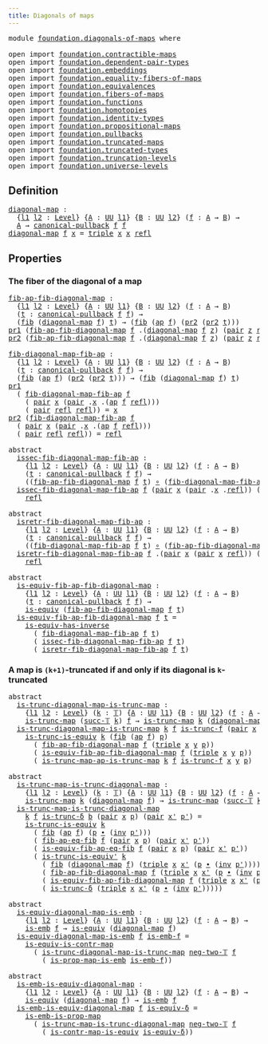 ```yaml
---
title: Diagonals of maps
---
```


<pre class="Agda"><a id="43" class="Keyword">module</a> <a id="50" href="foundation.diagonals-of-maps.html" class="Module">foundation.diagonals-of-maps</a> <a id="79" class="Keyword">where</a>

<a id="86" class="Keyword">open</a> <a id="91" class="Keyword">import</a> <a id="98" href="foundation.contractible-maps.html" class="Module">foundation.contractible-maps</a>
<a id="127" class="Keyword">open</a> <a id="132" class="Keyword">import</a> <a id="139" href="foundation.dependent-pair-types.html" class="Module">foundation.dependent-pair-types</a>
<a id="171" class="Keyword">open</a> <a id="176" class="Keyword">import</a> <a id="183" href="foundation.embeddings.html" class="Module">foundation.embeddings</a>
<a id="205" class="Keyword">open</a> <a id="210" class="Keyword">import</a> <a id="217" href="foundation.equality-fibers-of-maps.html" class="Module">foundation.equality-fibers-of-maps</a>
<a id="252" class="Keyword">open</a> <a id="257" class="Keyword">import</a> <a id="264" href="foundation.equivalences.html" class="Module">foundation.equivalences</a>
<a id="288" class="Keyword">open</a> <a id="293" class="Keyword">import</a> <a id="300" href="foundation.fibers-of-maps.html" class="Module">foundation.fibers-of-maps</a>
<a id="326" class="Keyword">open</a> <a id="331" class="Keyword">import</a> <a id="338" href="foundation.functions.html" class="Module">foundation.functions</a>
<a id="359" class="Keyword">open</a> <a id="364" class="Keyword">import</a> <a id="371" href="foundation.homotopies.html" class="Module">foundation.homotopies</a>
<a id="393" class="Keyword">open</a> <a id="398" class="Keyword">import</a> <a id="405" href="foundation.identity-types.html" class="Module">foundation.identity-types</a>
<a id="431" class="Keyword">open</a> <a id="436" class="Keyword">import</a> <a id="443" href="foundation.propositional-maps.html" class="Module">foundation.propositional-maps</a>
<a id="473" class="Keyword">open</a> <a id="478" class="Keyword">import</a> <a id="485" href="foundation.pullbacks.html" class="Module">foundation.pullbacks</a>
<a id="506" class="Keyword">open</a> <a id="511" class="Keyword">import</a> <a id="518" href="foundation.truncated-maps.html" class="Module">foundation.truncated-maps</a>
<a id="544" class="Keyword">open</a> <a id="549" class="Keyword">import</a> <a id="556" href="foundation.truncated-types.html" class="Module">foundation.truncated-types</a>
<a id="583" class="Keyword">open</a> <a id="588" class="Keyword">import</a> <a id="595" href="foundation.truncation-levels.html" class="Module">foundation.truncation-levels</a>
<a id="624" class="Keyword">open</a> <a id="629" class="Keyword">import</a> <a id="636" href="foundation.universe-levels.html" class="Module">foundation.universe-levels</a>
</pre>
## Definition

<pre class="Agda"><a id="diagonal-map"></a><a id="691" href="foundation.diagonals-of-maps.html#691" class="Function">diagonal-map</a> <a id="704" class="Symbol">:</a>
  <a id="708" class="Symbol">{</a><a id="709" href="foundation.diagonals-of-maps.html#709" class="Bound">l1</a> <a id="712" href="foundation.diagonals-of-maps.html#712" class="Bound">l2</a> <a id="715" class="Symbol">:</a> <a id="717" href="Agda.Primitive.html#597" class="Postulate">Level</a><a id="722" class="Symbol">}</a> <a id="724" class="Symbol">{</a><a id="725" href="foundation.diagonals-of-maps.html#725" class="Bound">A</a> <a id="727" class="Symbol">:</a> <a id="729" href="foundation-core.universe-levels.html#235" class="Primitive">UU</a> <a id="732" href="foundation.diagonals-of-maps.html#709" class="Bound">l1</a><a id="734" class="Symbol">}</a> <a id="736" class="Symbol">{</a><a id="737" href="foundation.diagonals-of-maps.html#737" class="Bound">B</a> <a id="739" class="Symbol">:</a> <a id="741" href="foundation-core.universe-levels.html#235" class="Primitive">UU</a> <a id="744" href="foundation.diagonals-of-maps.html#712" class="Bound">l2</a><a id="746" class="Symbol">}</a> <a id="748" class="Symbol">(</a><a id="749" href="foundation.diagonals-of-maps.html#749" class="Bound">f</a> <a id="751" class="Symbol">:</a> <a id="753" href="foundation.diagonals-of-maps.html#725" class="Bound">A</a> <a id="755" class="Symbol">→</a> <a id="757" href="foundation.diagonals-of-maps.html#737" class="Bound">B</a><a id="758" class="Symbol">)</a> <a id="760" class="Symbol">→</a>
  <a id="764" href="foundation.diagonals-of-maps.html#725" class="Bound">A</a> <a id="766" class="Symbol">→</a> <a id="768" href="foundation-core.pullbacks.html#1531" class="Function">canonical-pullback</a> <a id="787" href="foundation.diagonals-of-maps.html#749" class="Bound">f</a> <a id="789" href="foundation.diagonals-of-maps.html#749" class="Bound">f</a>
<a id="791" href="foundation.diagonals-of-maps.html#691" class="Function">diagonal-map</a> <a id="804" href="foundation.diagonals-of-maps.html#804" class="Bound">f</a> <a id="806" href="foundation.diagonals-of-maps.html#806" class="Bound">x</a> <a id="808" class="Symbol">=</a> <a id="810" href="foundation-core.dependent-pair-types.html#1077" class="Function">triple</a> <a id="817" href="foundation.diagonals-of-maps.html#806" class="Bound">x</a> <a id="819" href="foundation.diagonals-of-maps.html#806" class="Bound">x</a> <a id="821" href="foundation-core.identity-types.html#1820" class="InductiveConstructor">refl</a>
</pre>
## Properties

### The fiber of the diagonal of a map

<pre class="Agda"><a id="fib-ap-fib-diagonal-map"></a><a id="894" href="foundation.diagonals-of-maps.html#894" class="Function">fib-ap-fib-diagonal-map</a> <a id="918" class="Symbol">:</a>
  <a id="922" class="Symbol">{</a><a id="923" href="foundation.diagonals-of-maps.html#923" class="Bound">l1</a> <a id="926" href="foundation.diagonals-of-maps.html#926" class="Bound">l2</a> <a id="929" class="Symbol">:</a> <a id="931" href="Agda.Primitive.html#597" class="Postulate">Level</a><a id="936" class="Symbol">}</a> <a id="938" class="Symbol">{</a><a id="939" href="foundation.diagonals-of-maps.html#939" class="Bound">A</a> <a id="941" class="Symbol">:</a> <a id="943" href="foundation-core.universe-levels.html#235" class="Primitive">UU</a> <a id="946" href="foundation.diagonals-of-maps.html#923" class="Bound">l1</a><a id="948" class="Symbol">}</a> <a id="950" class="Symbol">{</a><a id="951" href="foundation.diagonals-of-maps.html#951" class="Bound">B</a> <a id="953" class="Symbol">:</a> <a id="955" href="foundation-core.universe-levels.html#235" class="Primitive">UU</a> <a id="958" href="foundation.diagonals-of-maps.html#926" class="Bound">l2</a><a id="960" class="Symbol">}</a> <a id="962" class="Symbol">(</a><a id="963" href="foundation.diagonals-of-maps.html#963" class="Bound">f</a> <a id="965" class="Symbol">:</a> <a id="967" href="foundation.diagonals-of-maps.html#939" class="Bound">A</a> <a id="969" class="Symbol">→</a> <a id="971" href="foundation.diagonals-of-maps.html#951" class="Bound">B</a><a id="972" class="Symbol">)</a>
  <a id="976" class="Symbol">(</a><a id="977" href="foundation.diagonals-of-maps.html#977" class="Bound">t</a> <a id="979" class="Symbol">:</a> <a id="981" href="foundation-core.pullbacks.html#1531" class="Function">canonical-pullback</a> <a id="1000" href="foundation.diagonals-of-maps.html#963" class="Bound">f</a> <a id="1002" href="foundation.diagonals-of-maps.html#963" class="Bound">f</a><a id="1003" class="Symbol">)</a> <a id="1005" class="Symbol">→</a>
  <a id="1009" class="Symbol">(</a><a id="1010" href="foundation-core.fibers-of-maps.html#994" class="Function">fib</a> <a id="1014" class="Symbol">(</a><a id="1015" href="foundation.diagonals-of-maps.html#691" class="Function">diagonal-map</a> <a id="1028" href="foundation.diagonals-of-maps.html#963" class="Bound">f</a><a id="1029" class="Symbol">)</a> <a id="1031" href="foundation.diagonals-of-maps.html#977" class="Bound">t</a><a id="1032" class="Symbol">)</a> <a id="1034" class="Symbol">→</a> <a id="1036" class="Symbol">(</a><a id="1037" href="foundation-core.fibers-of-maps.html#994" class="Function">fib</a> <a id="1041" class="Symbol">(</a><a id="1042" href="foundation-core.identity-types.html#4003" class="Function">ap</a> <a id="1045" href="foundation.diagonals-of-maps.html#963" class="Bound">f</a><a id="1046" class="Symbol">)</a> <a id="1048" class="Symbol">(</a><a id="1049" href="foundation-core.dependent-pair-types.html#617" class="Field">pr2</a> <a id="1053" class="Symbol">(</a><a id="1054" href="foundation-core.dependent-pair-types.html#617" class="Field">pr2</a> <a id="1058" href="foundation.diagonals-of-maps.html#977" class="Bound">t</a><a id="1059" class="Symbol">)))</a>
<a id="1063" href="foundation-core.dependent-pair-types.html#605" class="Field">pr1</a> <a id="1067" class="Symbol">(</a><a id="1068" href="foundation.diagonals-of-maps.html#894" class="Function">fib-ap-fib-diagonal-map</a> <a id="1092" href="foundation.diagonals-of-maps.html#1092" class="Bound">f</a> <a id="1094" class="DottedPattern Symbol">.(</a><a id="1096" href="foundation.diagonals-of-maps.html#691" class="DottedPattern Function">diagonal-map</a> <a id="1109" href="foundation.diagonals-of-maps.html#1092" class="DottedPattern Bound">f</a> <a id="1111" href="foundation.diagonals-of-maps.html#1120" class="DottedPattern Bound">z</a><a id="1112" class="DottedPattern Symbol">)</a> <a id="1114" class="Symbol">(</a><a id="1115" href="foundation-core.dependent-pair-types.html#588" class="InductiveConstructor">pair</a> <a id="1120" href="foundation.diagonals-of-maps.html#1120" class="Bound">z</a> <a id="1122" href="foundation-core.identity-types.html#1820" class="InductiveConstructor">refl</a><a id="1126" class="Symbol">))</a> <a id="1129" class="Symbol">=</a> <a id="1131" href="foundation-core.identity-types.html#1820" class="InductiveConstructor">refl</a>
<a id="1136" href="foundation-core.dependent-pair-types.html#617" class="Field">pr2</a> <a id="1140" class="Symbol">(</a><a id="1141" href="foundation.diagonals-of-maps.html#894" class="Function">fib-ap-fib-diagonal-map</a> <a id="1165" href="foundation.diagonals-of-maps.html#1165" class="Bound">f</a> <a id="1167" class="DottedPattern Symbol">.(</a><a id="1169" href="foundation.diagonals-of-maps.html#691" class="DottedPattern Function">diagonal-map</a> <a id="1182" href="foundation.diagonals-of-maps.html#1165" class="DottedPattern Bound">f</a> <a id="1184" href="foundation.diagonals-of-maps.html#1193" class="DottedPattern Bound">z</a><a id="1185" class="DottedPattern Symbol">)</a> <a id="1187" class="Symbol">(</a><a id="1188" href="foundation-core.dependent-pair-types.html#588" class="InductiveConstructor">pair</a> <a id="1193" href="foundation.diagonals-of-maps.html#1193" class="Bound">z</a> <a id="1195" href="foundation-core.identity-types.html#1820" class="InductiveConstructor">refl</a><a id="1199" class="Symbol">))</a> <a id="1202" class="Symbol">=</a> <a id="1204" href="foundation-core.identity-types.html#1820" class="InductiveConstructor">refl</a>

<a id="fib-diagonal-map-fib-ap"></a><a id="1210" href="foundation.diagonals-of-maps.html#1210" class="Function">fib-diagonal-map-fib-ap</a> <a id="1234" class="Symbol">:</a>
  <a id="1238" class="Symbol">{</a><a id="1239" href="foundation.diagonals-of-maps.html#1239" class="Bound">l1</a> <a id="1242" href="foundation.diagonals-of-maps.html#1242" class="Bound">l2</a> <a id="1245" class="Symbol">:</a> <a id="1247" href="Agda.Primitive.html#597" class="Postulate">Level</a><a id="1252" class="Symbol">}</a> <a id="1254" class="Symbol">{</a><a id="1255" href="foundation.diagonals-of-maps.html#1255" class="Bound">A</a> <a id="1257" class="Symbol">:</a> <a id="1259" href="foundation-core.universe-levels.html#235" class="Primitive">UU</a> <a id="1262" href="foundation.diagonals-of-maps.html#1239" class="Bound">l1</a><a id="1264" class="Symbol">}</a> <a id="1266" class="Symbol">{</a><a id="1267" href="foundation.diagonals-of-maps.html#1267" class="Bound">B</a> <a id="1269" class="Symbol">:</a> <a id="1271" href="foundation-core.universe-levels.html#235" class="Primitive">UU</a> <a id="1274" href="foundation.diagonals-of-maps.html#1242" class="Bound">l2</a><a id="1276" class="Symbol">}</a> <a id="1278" class="Symbol">(</a><a id="1279" href="foundation.diagonals-of-maps.html#1279" class="Bound">f</a> <a id="1281" class="Symbol">:</a> <a id="1283" href="foundation.diagonals-of-maps.html#1255" class="Bound">A</a> <a id="1285" class="Symbol">→</a> <a id="1287" href="foundation.diagonals-of-maps.html#1267" class="Bound">B</a><a id="1288" class="Symbol">)</a>
  <a id="1292" class="Symbol">(</a><a id="1293" href="foundation.diagonals-of-maps.html#1293" class="Bound">t</a> <a id="1295" class="Symbol">:</a> <a id="1297" href="foundation-core.pullbacks.html#1531" class="Function">canonical-pullback</a> <a id="1316" href="foundation.diagonals-of-maps.html#1279" class="Bound">f</a> <a id="1318" href="foundation.diagonals-of-maps.html#1279" class="Bound">f</a><a id="1319" class="Symbol">)</a> <a id="1321" class="Symbol">→</a>
  <a id="1325" class="Symbol">(</a><a id="1326" href="foundation-core.fibers-of-maps.html#994" class="Function">fib</a> <a id="1330" class="Symbol">(</a><a id="1331" href="foundation-core.identity-types.html#4003" class="Function">ap</a> <a id="1334" href="foundation.diagonals-of-maps.html#1279" class="Bound">f</a><a id="1335" class="Symbol">)</a> <a id="1337" class="Symbol">(</a><a id="1338" href="foundation-core.dependent-pair-types.html#617" class="Field">pr2</a> <a id="1342" class="Symbol">(</a><a id="1343" href="foundation-core.dependent-pair-types.html#617" class="Field">pr2</a> <a id="1347" href="foundation.diagonals-of-maps.html#1293" class="Bound">t</a><a id="1348" class="Symbol">)))</a> <a id="1352" class="Symbol">→</a> <a id="1354" class="Symbol">(</a><a id="1355" href="foundation-core.fibers-of-maps.html#994" class="Function">fib</a> <a id="1359" class="Symbol">(</a><a id="1360" href="foundation.diagonals-of-maps.html#691" class="Function">diagonal-map</a> <a id="1373" href="foundation.diagonals-of-maps.html#1279" class="Bound">f</a><a id="1374" class="Symbol">)</a> <a id="1376" href="foundation.diagonals-of-maps.html#1293" class="Bound">t</a><a id="1377" class="Symbol">)</a>
<a id="1379" href="foundation-core.dependent-pair-types.html#605" class="Field">pr1</a>
  <a id="1385" class="Symbol">(</a> <a id="1387" href="foundation.diagonals-of-maps.html#1210" class="Function">fib-diagonal-map-fib-ap</a> <a id="1411" href="foundation.diagonals-of-maps.html#1411" class="Bound">f</a>
    <a id="1417" class="Symbol">(</a> <a id="1419" href="foundation-core.dependent-pair-types.html#588" class="InductiveConstructor">pair</a> <a id="1424" href="foundation.diagonals-of-maps.html#1424" class="Bound">x</a> <a id="1426" class="Symbol">(</a><a id="1427" href="foundation-core.dependent-pair-types.html#588" class="InductiveConstructor">pair</a> <a id="1432" class="DottedPattern Symbol">.</a><a id="1433" href="foundation.diagonals-of-maps.html#1424" class="DottedPattern Bound">x</a> <a id="1435" class="DottedPattern Symbol">.(</a><a id="1437" href="foundation-core.identity-types.html#4003" class="DottedPattern Function">ap</a> <a id="1440" href="foundation.diagonals-of-maps.html#1411" class="DottedPattern Bound">f</a> <a id="1442" href="foundation-core.identity-types.html#1820" class="DottedPattern InductiveConstructor">refl</a><a id="1446" class="DottedPattern Symbol">)</a><a id="1447" class="Symbol">))</a>
    <a id="1454" class="Symbol">(</a> <a id="1456" href="foundation-core.dependent-pair-types.html#588" class="InductiveConstructor">pair</a> <a id="1461" href="foundation-core.identity-types.html#1820" class="InductiveConstructor">refl</a> <a id="1466" href="foundation-core.identity-types.html#1820" class="InductiveConstructor">refl</a><a id="1470" class="Symbol">))</a> <a id="1473" class="Symbol">=</a> <a id="1475" href="foundation.diagonals-of-maps.html#1424" class="Bound">x</a>
<a id="1477" href="foundation-core.dependent-pair-types.html#617" class="Field">pr2</a> <a id="1481" class="Symbol">(</a><a id="1482" href="foundation.diagonals-of-maps.html#1210" class="Function">fib-diagonal-map-fib-ap</a> <a id="1506" href="foundation.diagonals-of-maps.html#1506" class="Bound">f</a>
  <a id="1510" class="Symbol">(</a> <a id="1512" href="foundation-core.dependent-pair-types.html#588" class="InductiveConstructor">pair</a> <a id="1517" href="foundation.diagonals-of-maps.html#1517" class="Bound">x</a> <a id="1519" class="Symbol">(</a><a id="1520" href="foundation-core.dependent-pair-types.html#588" class="InductiveConstructor">pair</a> <a id="1525" class="DottedPattern Symbol">.</a><a id="1526" href="foundation.diagonals-of-maps.html#1517" class="DottedPattern Bound">x</a> <a id="1528" class="DottedPattern Symbol">.(</a><a id="1530" href="foundation-core.identity-types.html#4003" class="DottedPattern Function">ap</a> <a id="1533" href="foundation.diagonals-of-maps.html#1506" class="DottedPattern Bound">f</a> <a id="1535" href="foundation-core.identity-types.html#1820" class="DottedPattern InductiveConstructor">refl</a><a id="1539" class="DottedPattern Symbol">)</a><a id="1540" class="Symbol">))</a>
  <a id="1545" class="Symbol">(</a> <a id="1547" href="foundation-core.dependent-pair-types.html#588" class="InductiveConstructor">pair</a> <a id="1552" href="foundation-core.identity-types.html#1820" class="InductiveConstructor">refl</a> <a id="1557" href="foundation-core.identity-types.html#1820" class="InductiveConstructor">refl</a><a id="1561" class="Symbol">))</a> <a id="1564" class="Symbol">=</a> <a id="1566" href="foundation-core.identity-types.html#1820" class="InductiveConstructor">refl</a>

<a id="1572" class="Keyword">abstract</a>
  <a id="issec-fib-diagonal-map-fib-ap"></a><a id="1583" href="foundation.diagonals-of-maps.html#1583" class="Function">issec-fib-diagonal-map-fib-ap</a> <a id="1613" class="Symbol">:</a>
    <a id="1619" class="Symbol">{</a><a id="1620" href="foundation.diagonals-of-maps.html#1620" class="Bound">l1</a> <a id="1623" href="foundation.diagonals-of-maps.html#1623" class="Bound">l2</a> <a id="1626" class="Symbol">:</a> <a id="1628" href="Agda.Primitive.html#597" class="Postulate">Level</a><a id="1633" class="Symbol">}</a> <a id="1635" class="Symbol">{</a><a id="1636" href="foundation.diagonals-of-maps.html#1636" class="Bound">A</a> <a id="1638" class="Symbol">:</a> <a id="1640" href="foundation-core.universe-levels.html#235" class="Primitive">UU</a> <a id="1643" href="foundation.diagonals-of-maps.html#1620" class="Bound">l1</a><a id="1645" class="Symbol">}</a> <a id="1647" class="Symbol">{</a><a id="1648" href="foundation.diagonals-of-maps.html#1648" class="Bound">B</a> <a id="1650" class="Symbol">:</a> <a id="1652" href="foundation-core.universe-levels.html#235" class="Primitive">UU</a> <a id="1655" href="foundation.diagonals-of-maps.html#1623" class="Bound">l2</a><a id="1657" class="Symbol">}</a> <a id="1659" class="Symbol">(</a><a id="1660" href="foundation.diagonals-of-maps.html#1660" class="Bound">f</a> <a id="1662" class="Symbol">:</a> <a id="1664" href="foundation.diagonals-of-maps.html#1636" class="Bound">A</a> <a id="1666" class="Symbol">→</a> <a id="1668" href="foundation.diagonals-of-maps.html#1648" class="Bound">B</a><a id="1669" class="Symbol">)</a>
    <a id="1675" class="Symbol">(</a><a id="1676" href="foundation.diagonals-of-maps.html#1676" class="Bound">t</a> <a id="1678" class="Symbol">:</a> <a id="1680" href="foundation-core.pullbacks.html#1531" class="Function">canonical-pullback</a> <a id="1699" href="foundation.diagonals-of-maps.html#1660" class="Bound">f</a> <a id="1701" href="foundation.diagonals-of-maps.html#1660" class="Bound">f</a><a id="1702" class="Symbol">)</a> <a id="1704" class="Symbol">→</a>
    <a id="1710" class="Symbol">((</a><a id="1712" href="foundation.diagonals-of-maps.html#894" class="Function">fib-ap-fib-diagonal-map</a> <a id="1736" href="foundation.diagonals-of-maps.html#1660" class="Bound">f</a> <a id="1738" href="foundation.diagonals-of-maps.html#1676" class="Bound">t</a><a id="1739" class="Symbol">)</a> <a id="1741" href="foundation-core.functions.html#420" class="Function Operator">∘</a> <a id="1743" class="Symbol">(</a><a id="1744" href="foundation.diagonals-of-maps.html#1210" class="Function">fib-diagonal-map-fib-ap</a> <a id="1768" href="foundation.diagonals-of-maps.html#1660" class="Bound">f</a> <a id="1770" href="foundation.diagonals-of-maps.html#1676" class="Bound">t</a><a id="1771" class="Symbol">))</a> <a id="1774" href="foundation-core.homotopies.html#1249" class="Function Operator">~</a> <a id="1776" href="foundation-core.functions.html#322" class="Function">id</a>
  <a id="1781" href="foundation.diagonals-of-maps.html#1583" class="Function">issec-fib-diagonal-map-fib-ap</a> <a id="1811" href="foundation.diagonals-of-maps.html#1811" class="Bound">f</a> <a id="1813" class="Symbol">(</a><a id="1814" href="foundation-core.dependent-pair-types.html#588" class="InductiveConstructor">pair</a> <a id="1819" href="foundation.diagonals-of-maps.html#1819" class="Bound">x</a> <a id="1821" class="Symbol">(</a><a id="1822" href="foundation-core.dependent-pair-types.html#588" class="InductiveConstructor">pair</a> <a id="1827" class="DottedPattern Symbol">.</a><a id="1828" href="foundation.diagonals-of-maps.html#1819" class="DottedPattern Bound">x</a> <a id="1830" class="DottedPattern Symbol">.</a><a id="1831" href="foundation-core.identity-types.html#1820" class="DottedPattern InductiveConstructor">refl</a><a id="1835" class="Symbol">))</a> <a id="1838" class="Symbol">(</a><a id="1839" href="foundation-core.dependent-pair-types.html#588" class="InductiveConstructor">pair</a> <a id="1844" href="foundation-core.identity-types.html#1820" class="InductiveConstructor">refl</a> <a id="1849" href="foundation-core.identity-types.html#1820" class="InductiveConstructor">refl</a><a id="1853" class="Symbol">)</a> <a id="1855" class="Symbol">=</a>
    <a id="1861" href="foundation-core.identity-types.html#1820" class="InductiveConstructor">refl</a>

<a id="1867" class="Keyword">abstract</a>
  <a id="isretr-fib-diagonal-map-fib-ap"></a><a id="1878" href="foundation.diagonals-of-maps.html#1878" class="Function">isretr-fib-diagonal-map-fib-ap</a> <a id="1909" class="Symbol">:</a>
    <a id="1915" class="Symbol">{</a><a id="1916" href="foundation.diagonals-of-maps.html#1916" class="Bound">l1</a> <a id="1919" href="foundation.diagonals-of-maps.html#1919" class="Bound">l2</a> <a id="1922" class="Symbol">:</a> <a id="1924" href="Agda.Primitive.html#597" class="Postulate">Level</a><a id="1929" class="Symbol">}</a> <a id="1931" class="Symbol">{</a><a id="1932" href="foundation.diagonals-of-maps.html#1932" class="Bound">A</a> <a id="1934" class="Symbol">:</a> <a id="1936" href="foundation-core.universe-levels.html#235" class="Primitive">UU</a> <a id="1939" href="foundation.diagonals-of-maps.html#1916" class="Bound">l1</a><a id="1941" class="Symbol">}</a> <a id="1943" class="Symbol">{</a><a id="1944" href="foundation.diagonals-of-maps.html#1944" class="Bound">B</a> <a id="1946" class="Symbol">:</a> <a id="1948" href="foundation-core.universe-levels.html#235" class="Primitive">UU</a> <a id="1951" href="foundation.diagonals-of-maps.html#1919" class="Bound">l2</a><a id="1953" class="Symbol">}</a> <a id="1955" class="Symbol">(</a><a id="1956" href="foundation.diagonals-of-maps.html#1956" class="Bound">f</a> <a id="1958" class="Symbol">:</a> <a id="1960" href="foundation.diagonals-of-maps.html#1932" class="Bound">A</a> <a id="1962" class="Symbol">→</a> <a id="1964" href="foundation.diagonals-of-maps.html#1944" class="Bound">B</a><a id="1965" class="Symbol">)</a>
    <a id="1971" class="Symbol">(</a><a id="1972" href="foundation.diagonals-of-maps.html#1972" class="Bound">t</a> <a id="1974" class="Symbol">:</a> <a id="1976" href="foundation-core.pullbacks.html#1531" class="Function">canonical-pullback</a> <a id="1995" href="foundation.diagonals-of-maps.html#1956" class="Bound">f</a> <a id="1997" href="foundation.diagonals-of-maps.html#1956" class="Bound">f</a><a id="1998" class="Symbol">)</a> <a id="2000" class="Symbol">→</a>
    <a id="2006" class="Symbol">((</a><a id="2008" href="foundation.diagonals-of-maps.html#1210" class="Function">fib-diagonal-map-fib-ap</a> <a id="2032" href="foundation.diagonals-of-maps.html#1956" class="Bound">f</a> <a id="2034" href="foundation.diagonals-of-maps.html#1972" class="Bound">t</a><a id="2035" class="Symbol">)</a> <a id="2037" href="foundation-core.functions.html#420" class="Function Operator">∘</a> <a id="2039" class="Symbol">(</a><a id="2040" href="foundation.diagonals-of-maps.html#894" class="Function">fib-ap-fib-diagonal-map</a> <a id="2064" href="foundation.diagonals-of-maps.html#1956" class="Bound">f</a> <a id="2066" href="foundation.diagonals-of-maps.html#1972" class="Bound">t</a><a id="2067" class="Symbol">))</a> <a id="2070" href="foundation-core.homotopies.html#1249" class="Function Operator">~</a> <a id="2072" href="foundation-core.functions.html#322" class="Function">id</a>
  <a id="2077" href="foundation.diagonals-of-maps.html#1878" class="Function">isretr-fib-diagonal-map-fib-ap</a> <a id="2108" href="foundation.diagonals-of-maps.html#2108" class="Bound">f</a> <a id="2110" class="DottedPattern Symbol">.(</a><a id="2112" href="foundation-core.dependent-pair-types.html#588" class="DottedPattern InductiveConstructor">pair</a> <a id="2117" href="foundation.diagonals-of-maps.html#2140" class="DottedPattern Bound">x</a> <a id="2119" class="DottedPattern Symbol">(</a><a id="2120" href="foundation-core.dependent-pair-types.html#588" class="DottedPattern InductiveConstructor">pair</a> <a id="2125" href="foundation.diagonals-of-maps.html#2140" class="DottedPattern Bound">x</a> <a id="2127" href="foundation-core.identity-types.html#1820" class="DottedPattern InductiveConstructor">refl</a><a id="2131" class="DottedPattern Symbol">))</a> <a id="2134" class="Symbol">(</a><a id="2135" href="foundation-core.dependent-pair-types.html#588" class="InductiveConstructor">pair</a> <a id="2140" href="foundation.diagonals-of-maps.html#2140" class="Bound">x</a> <a id="2142" href="foundation-core.identity-types.html#1820" class="InductiveConstructor">refl</a><a id="2146" class="Symbol">)</a> <a id="2148" class="Symbol">=</a>
    <a id="2154" href="foundation-core.identity-types.html#1820" class="InductiveConstructor">refl</a>

<a id="2160" class="Keyword">abstract</a>
  <a id="is-equiv-fib-ap-fib-diagonal-map"></a><a id="2171" href="foundation.diagonals-of-maps.html#2171" class="Function">is-equiv-fib-ap-fib-diagonal-map</a> <a id="2204" class="Symbol">:</a>
    <a id="2210" class="Symbol">{</a><a id="2211" href="foundation.diagonals-of-maps.html#2211" class="Bound">l1</a> <a id="2214" href="foundation.diagonals-of-maps.html#2214" class="Bound">l2</a> <a id="2217" class="Symbol">:</a> <a id="2219" href="Agda.Primitive.html#597" class="Postulate">Level</a><a id="2224" class="Symbol">}</a> <a id="2226" class="Symbol">{</a><a id="2227" href="foundation.diagonals-of-maps.html#2227" class="Bound">A</a> <a id="2229" class="Symbol">:</a> <a id="2231" href="foundation-core.universe-levels.html#235" class="Primitive">UU</a> <a id="2234" href="foundation.diagonals-of-maps.html#2211" class="Bound">l1</a><a id="2236" class="Symbol">}</a> <a id="2238" class="Symbol">{</a><a id="2239" href="foundation.diagonals-of-maps.html#2239" class="Bound">B</a> <a id="2241" class="Symbol">:</a> <a id="2243" href="foundation-core.universe-levels.html#235" class="Primitive">UU</a> <a id="2246" href="foundation.diagonals-of-maps.html#2214" class="Bound">l2</a><a id="2248" class="Symbol">}</a> <a id="2250" class="Symbol">(</a><a id="2251" href="foundation.diagonals-of-maps.html#2251" class="Bound">f</a> <a id="2253" class="Symbol">:</a> <a id="2255" href="foundation.diagonals-of-maps.html#2227" class="Bound">A</a> <a id="2257" class="Symbol">→</a> <a id="2259" href="foundation.diagonals-of-maps.html#2239" class="Bound">B</a><a id="2260" class="Symbol">)</a>
    <a id="2266" class="Symbol">(</a><a id="2267" href="foundation.diagonals-of-maps.html#2267" class="Bound">t</a> <a id="2269" class="Symbol">:</a> <a id="2271" href="foundation-core.pullbacks.html#1531" class="Function">canonical-pullback</a> <a id="2290" href="foundation.diagonals-of-maps.html#2251" class="Bound">f</a> <a id="2292" href="foundation.diagonals-of-maps.html#2251" class="Bound">f</a><a id="2293" class="Symbol">)</a> <a id="2295" class="Symbol">→</a>
    <a id="2301" href="foundation-core.equivalences.html#1556" class="Function">is-equiv</a> <a id="2310" class="Symbol">(</a><a id="2311" href="foundation.diagonals-of-maps.html#894" class="Function">fib-ap-fib-diagonal-map</a> <a id="2335" href="foundation.diagonals-of-maps.html#2251" class="Bound">f</a> <a id="2337" href="foundation.diagonals-of-maps.html#2267" class="Bound">t</a><a id="2338" class="Symbol">)</a>
  <a id="2342" href="foundation.diagonals-of-maps.html#2171" class="Function">is-equiv-fib-ap-fib-diagonal-map</a> <a id="2375" href="foundation.diagonals-of-maps.html#2375" class="Bound">f</a> <a id="2377" href="foundation.diagonals-of-maps.html#2377" class="Bound">t</a> <a id="2379" class="Symbol">=</a>
    <a id="2385" href="foundation-core.equivalences.html#3013" class="Function">is-equiv-has-inverse</a>
      <a id="2412" class="Symbol">(</a> <a id="2414" href="foundation.diagonals-of-maps.html#1210" class="Function">fib-diagonal-map-fib-ap</a> <a id="2438" href="foundation.diagonals-of-maps.html#2375" class="Bound">f</a> <a id="2440" href="foundation.diagonals-of-maps.html#2377" class="Bound">t</a><a id="2441" class="Symbol">)</a>
      <a id="2449" class="Symbol">(</a> <a id="2451" href="foundation.diagonals-of-maps.html#1583" class="Function">issec-fib-diagonal-map-fib-ap</a> <a id="2481" href="foundation.diagonals-of-maps.html#2375" class="Bound">f</a> <a id="2483" href="foundation.diagonals-of-maps.html#2377" class="Bound">t</a><a id="2484" class="Symbol">)</a>
      <a id="2492" class="Symbol">(</a> <a id="2494" href="foundation.diagonals-of-maps.html#1878" class="Function">isretr-fib-diagonal-map-fib-ap</a> <a id="2525" href="foundation.diagonals-of-maps.html#2375" class="Bound">f</a> <a id="2527" href="foundation.diagonals-of-maps.html#2377" class="Bound">t</a><a id="2528" class="Symbol">)</a>
</pre>
### A map is `(k+1)`-truncated if and only if its diagonal is `k`-truncated

<pre class="Agda"><a id="2620" class="Keyword">abstract</a>
  <a id="is-trunc-diagonal-map-is-trunc-map"></a><a id="2631" href="foundation.diagonals-of-maps.html#2631" class="Function">is-trunc-diagonal-map-is-trunc-map</a> <a id="2666" class="Symbol">:</a>
    <a id="2672" class="Symbol">{</a><a id="2673" href="foundation.diagonals-of-maps.html#2673" class="Bound">l1</a> <a id="2676" href="foundation.diagonals-of-maps.html#2676" class="Bound">l2</a> <a id="2679" class="Symbol">:</a> <a id="2681" href="Agda.Primitive.html#597" class="Postulate">Level</a><a id="2686" class="Symbol">}</a> <a id="2688" class="Symbol">(</a><a id="2689" href="foundation.diagonals-of-maps.html#2689" class="Bound">k</a> <a id="2691" class="Symbol">:</a> <a id="2693" href="foundation-core.truncation-levels.html#395" class="Datatype">𝕋</a><a id="2694" class="Symbol">)</a> <a id="2696" class="Symbol">{</a><a id="2697" href="foundation.diagonals-of-maps.html#2697" class="Bound">A</a> <a id="2699" class="Symbol">:</a> <a id="2701" href="foundation-core.universe-levels.html#235" class="Primitive">UU</a> <a id="2704" href="foundation.diagonals-of-maps.html#2673" class="Bound">l1</a><a id="2706" class="Symbol">}</a> <a id="2708" class="Symbol">{</a><a id="2709" href="foundation.diagonals-of-maps.html#2709" class="Bound">B</a> <a id="2711" class="Symbol">:</a> <a id="2713" href="foundation-core.universe-levels.html#235" class="Primitive">UU</a> <a id="2716" href="foundation.diagonals-of-maps.html#2676" class="Bound">l2</a><a id="2718" class="Symbol">}</a> <a id="2720" class="Symbol">(</a><a id="2721" href="foundation.diagonals-of-maps.html#2721" class="Bound">f</a> <a id="2723" class="Symbol">:</a> <a id="2725" href="foundation.diagonals-of-maps.html#2697" class="Bound">A</a> <a id="2727" class="Symbol">→</a> <a id="2729" href="foundation.diagonals-of-maps.html#2709" class="Bound">B</a><a id="2730" class="Symbol">)</a> <a id="2732" class="Symbol">→</a>
    <a id="2738" href="foundation-core.truncated-maps.html#1995" class="Function">is-trunc-map</a> <a id="2751" class="Symbol">(</a><a id="2752" href="foundation-core.truncation-levels.html#432" class="InductiveConstructor">succ-𝕋</a> <a id="2759" href="foundation.diagonals-of-maps.html#2689" class="Bound">k</a><a id="2760" class="Symbol">)</a> <a id="2762" href="foundation.diagonals-of-maps.html#2721" class="Bound">f</a> <a id="2764" class="Symbol">→</a> <a id="2766" href="foundation-core.truncated-maps.html#1995" class="Function">is-trunc-map</a> <a id="2779" href="foundation.diagonals-of-maps.html#2689" class="Bound">k</a> <a id="2781" class="Symbol">(</a><a id="2782" href="foundation.diagonals-of-maps.html#691" class="Function">diagonal-map</a> <a id="2795" href="foundation.diagonals-of-maps.html#2721" class="Bound">f</a><a id="2796" class="Symbol">)</a>
  <a id="2800" href="foundation.diagonals-of-maps.html#2631" class="Function">is-trunc-diagonal-map-is-trunc-map</a> <a id="2835" href="foundation.diagonals-of-maps.html#2835" class="Bound">k</a> <a id="2837" href="foundation.diagonals-of-maps.html#2837" class="Bound">f</a> <a id="2839" href="foundation.diagonals-of-maps.html#2839" class="Bound">is-trunc-f</a> <a id="2850" class="Symbol">(</a><a id="2851" href="foundation-core.dependent-pair-types.html#588" class="InductiveConstructor">pair</a> <a id="2856" href="foundation.diagonals-of-maps.html#2856" class="Bound">x</a> <a id="2858" class="Symbol">(</a><a id="2859" href="foundation-core.dependent-pair-types.html#588" class="InductiveConstructor">pair</a> <a id="2864" href="foundation.diagonals-of-maps.html#2864" class="Bound">y</a> <a id="2866" href="foundation.diagonals-of-maps.html#2866" class="Bound">p</a><a id="2867" class="Symbol">))</a> <a id="2870" class="Symbol">=</a>
    <a id="2876" href="foundation-core.truncated-types.html#4260" class="Function">is-trunc-is-equiv</a> <a id="2894" href="foundation.diagonals-of-maps.html#2835" class="Bound">k</a> <a id="2896" class="Symbol">(</a><a id="2897" href="foundation-core.fibers-of-maps.html#994" class="Function">fib</a> <a id="2901" class="Symbol">(</a><a id="2902" href="foundation-core.identity-types.html#4003" class="Function">ap</a> <a id="2905" href="foundation.diagonals-of-maps.html#2837" class="Bound">f</a><a id="2906" class="Symbol">)</a> <a id="2908" href="foundation.diagonals-of-maps.html#2866" class="Bound">p</a><a id="2909" class="Symbol">)</a>
      <a id="2917" class="Symbol">(</a> <a id="2919" href="foundation.diagonals-of-maps.html#894" class="Function">fib-ap-fib-diagonal-map</a> <a id="2943" href="foundation.diagonals-of-maps.html#2837" class="Bound">f</a> <a id="2945" class="Symbol">(</a><a id="2946" href="foundation-core.dependent-pair-types.html#1077" class="Function">triple</a> <a id="2953" href="foundation.diagonals-of-maps.html#2856" class="Bound">x</a> <a id="2955" href="foundation.diagonals-of-maps.html#2864" class="Bound">y</a> <a id="2957" href="foundation.diagonals-of-maps.html#2866" class="Bound">p</a><a id="2958" class="Symbol">))</a>
      <a id="2967" class="Symbol">(</a> <a id="2969" href="foundation.diagonals-of-maps.html#2171" class="Function">is-equiv-fib-ap-fib-diagonal-map</a> <a id="3002" href="foundation.diagonals-of-maps.html#2837" class="Bound">f</a> <a id="3004" class="Symbol">(</a><a id="3005" href="foundation-core.dependent-pair-types.html#1077" class="Function">triple</a> <a id="3012" href="foundation.diagonals-of-maps.html#2856" class="Bound">x</a> <a id="3014" href="foundation.diagonals-of-maps.html#2864" class="Bound">y</a> <a id="3016" href="foundation.diagonals-of-maps.html#2866" class="Bound">p</a><a id="3017" class="Symbol">))</a>
      <a id="3026" class="Symbol">(</a> <a id="3028" href="foundation-core.truncated-maps.html#3983" class="Function">is-trunc-map-ap-is-trunc-map</a> <a id="3057" href="foundation.diagonals-of-maps.html#2835" class="Bound">k</a> <a id="3059" href="foundation.diagonals-of-maps.html#2837" class="Bound">f</a> <a id="3061" href="foundation.diagonals-of-maps.html#2839" class="Bound">is-trunc-f</a> <a id="3072" href="foundation.diagonals-of-maps.html#2856" class="Bound">x</a> <a id="3074" href="foundation.diagonals-of-maps.html#2864" class="Bound">y</a> <a id="3076" href="foundation.diagonals-of-maps.html#2866" class="Bound">p</a><a id="3077" class="Symbol">)</a>

<a id="3080" class="Keyword">abstract</a>
  <a id="is-trunc-map-is-trunc-diagonal-map"></a><a id="3091" href="foundation.diagonals-of-maps.html#3091" class="Function">is-trunc-map-is-trunc-diagonal-map</a> <a id="3126" class="Symbol">:</a>
    <a id="3132" class="Symbol">{</a><a id="3133" href="foundation.diagonals-of-maps.html#3133" class="Bound">l1</a> <a id="3136" href="foundation.diagonals-of-maps.html#3136" class="Bound">l2</a> <a id="3139" class="Symbol">:</a> <a id="3141" href="Agda.Primitive.html#597" class="Postulate">Level</a><a id="3146" class="Symbol">}</a> <a id="3148" class="Symbol">(</a><a id="3149" href="foundation.diagonals-of-maps.html#3149" class="Bound">k</a> <a id="3151" class="Symbol">:</a> <a id="3153" href="foundation-core.truncation-levels.html#395" class="Datatype">𝕋</a><a id="3154" class="Symbol">)</a> <a id="3156" class="Symbol">{</a><a id="3157" href="foundation.diagonals-of-maps.html#3157" class="Bound">A</a> <a id="3159" class="Symbol">:</a> <a id="3161" href="foundation-core.universe-levels.html#235" class="Primitive">UU</a> <a id="3164" href="foundation.diagonals-of-maps.html#3133" class="Bound">l1</a><a id="3166" class="Symbol">}</a> <a id="3168" class="Symbol">{</a><a id="3169" href="foundation.diagonals-of-maps.html#3169" class="Bound">B</a> <a id="3171" class="Symbol">:</a> <a id="3173" href="foundation-core.universe-levels.html#235" class="Primitive">UU</a> <a id="3176" href="foundation.diagonals-of-maps.html#3136" class="Bound">l2</a><a id="3178" class="Symbol">}</a> <a id="3180" class="Symbol">(</a><a id="3181" href="foundation.diagonals-of-maps.html#3181" class="Bound">f</a> <a id="3183" class="Symbol">:</a> <a id="3185" href="foundation.diagonals-of-maps.html#3157" class="Bound">A</a> <a id="3187" class="Symbol">→</a> <a id="3189" href="foundation.diagonals-of-maps.html#3169" class="Bound">B</a><a id="3190" class="Symbol">)</a> <a id="3192" class="Symbol">→</a>
    <a id="3198" href="foundation-core.truncated-maps.html#1995" class="Function">is-trunc-map</a> <a id="3211" href="foundation.diagonals-of-maps.html#3149" class="Bound">k</a> <a id="3213" class="Symbol">(</a><a id="3214" href="foundation.diagonals-of-maps.html#691" class="Function">diagonal-map</a> <a id="3227" href="foundation.diagonals-of-maps.html#3181" class="Bound">f</a><a id="3228" class="Symbol">)</a> <a id="3230" class="Symbol">→</a> <a id="3232" href="foundation-core.truncated-maps.html#1995" class="Function">is-trunc-map</a> <a id="3245" class="Symbol">(</a><a id="3246" href="foundation-core.truncation-levels.html#432" class="InductiveConstructor">succ-𝕋</a> <a id="3253" href="foundation.diagonals-of-maps.html#3149" class="Bound">k</a><a id="3254" class="Symbol">)</a> <a id="3256" href="foundation.diagonals-of-maps.html#3181" class="Bound">f</a>
  <a id="3260" href="foundation.diagonals-of-maps.html#3091" class="Function">is-trunc-map-is-trunc-diagonal-map</a>
    <a id="3299" href="foundation.diagonals-of-maps.html#3299" class="Bound">k</a> <a id="3301" href="foundation.diagonals-of-maps.html#3301" class="Bound">f</a> <a id="3303" href="foundation.diagonals-of-maps.html#3303" class="Bound">is-trunc-δ</a> <a id="3314" href="foundation.diagonals-of-maps.html#3314" class="Bound">b</a> <a id="3316" class="Symbol">(</a><a id="3317" href="foundation-core.dependent-pair-types.html#588" class="InductiveConstructor">pair</a> <a id="3322" href="foundation.diagonals-of-maps.html#3322" class="Bound">x</a> <a id="3324" href="foundation.diagonals-of-maps.html#3324" class="Bound">p</a><a id="3325" class="Symbol">)</a> <a id="3327" class="Symbol">(</a><a id="3328" href="foundation-core.dependent-pair-types.html#588" class="InductiveConstructor">pair</a> <a id="3333" href="foundation.diagonals-of-maps.html#3333" class="Bound">x&#39;</a> <a id="3336" href="foundation.diagonals-of-maps.html#3336" class="Bound">p&#39;</a><a id="3338" class="Symbol">)</a> <a id="3340" class="Symbol">=</a>
    <a id="3346" href="foundation-core.truncated-types.html#4260" class="Function">is-trunc-is-equiv</a> <a id="3364" href="foundation.diagonals-of-maps.html#3299" class="Bound">k</a>
      <a id="3372" class="Symbol">(</a> <a id="3374" href="foundation-core.fibers-of-maps.html#994" class="Function">fib</a> <a id="3378" class="Symbol">(</a><a id="3379" href="foundation-core.identity-types.html#4003" class="Function">ap</a> <a id="3382" href="foundation.diagonals-of-maps.html#3301" class="Bound">f</a><a id="3383" class="Symbol">)</a> <a id="3385" class="Symbol">(</a><a id="3386" href="foundation.diagonals-of-maps.html#3324" class="Bound">p</a> <a id="3388" href="foundation-core.identity-types.html#2425" class="Function Operator">∙</a> <a id="3390" class="Symbol">(</a><a id="3391" href="foundation-core.identity-types.html#2729" class="Function">inv</a> <a id="3395" href="foundation.diagonals-of-maps.html#3336" class="Bound">p&#39;</a><a id="3397" class="Symbol">)))</a>
      <a id="3407" class="Symbol">(</a> <a id="3409" href="foundation-core.equality-fibers-of-maps.html#2168" class="Function">fib-ap-eq-fib</a> <a id="3423" href="foundation.diagonals-of-maps.html#3301" class="Bound">f</a> <a id="3425" class="Symbol">(</a><a id="3426" href="foundation-core.dependent-pair-types.html#588" class="InductiveConstructor">pair</a> <a id="3431" href="foundation.diagonals-of-maps.html#3322" class="Bound">x</a> <a id="3433" href="foundation.diagonals-of-maps.html#3324" class="Bound">p</a><a id="3434" class="Symbol">)</a> <a id="3436" class="Symbol">(</a><a id="3437" href="foundation-core.dependent-pair-types.html#588" class="InductiveConstructor">pair</a> <a id="3442" href="foundation.diagonals-of-maps.html#3333" class="Bound">x&#39;</a> <a id="3445" href="foundation.diagonals-of-maps.html#3336" class="Bound">p&#39;</a><a id="3447" class="Symbol">))</a>
      <a id="3456" class="Symbol">(</a> <a id="3458" href="foundation-core.equality-fibers-of-maps.html#2604" class="Function">is-equiv-fib-ap-eq-fib</a> <a id="3481" href="foundation.diagonals-of-maps.html#3301" class="Bound">f</a> <a id="3483" class="Symbol">(</a><a id="3484" href="foundation-core.dependent-pair-types.html#588" class="InductiveConstructor">pair</a> <a id="3489" href="foundation.diagonals-of-maps.html#3322" class="Bound">x</a> <a id="3491" href="foundation.diagonals-of-maps.html#3324" class="Bound">p</a><a id="3492" class="Symbol">)</a> <a id="3494" class="Symbol">(</a><a id="3495" href="foundation-core.dependent-pair-types.html#588" class="InductiveConstructor">pair</a> <a id="3500" href="foundation.diagonals-of-maps.html#3333" class="Bound">x&#39;</a> <a id="3503" href="foundation.diagonals-of-maps.html#3336" class="Bound">p&#39;</a><a id="3505" class="Symbol">))</a>
      <a id="3514" class="Symbol">(</a> <a id="3516" href="foundation-core.truncated-types.html#4694" class="Function">is-trunc-is-equiv&#39;</a> <a id="3535" href="foundation.diagonals-of-maps.html#3299" class="Bound">k</a>
        <a id="3545" class="Symbol">(</a> <a id="3547" href="foundation-core.fibers-of-maps.html#994" class="Function">fib</a> <a id="3551" class="Symbol">(</a><a id="3552" href="foundation.diagonals-of-maps.html#691" class="Function">diagonal-map</a> <a id="3565" href="foundation.diagonals-of-maps.html#3301" class="Bound">f</a><a id="3566" class="Symbol">)</a> <a id="3568" class="Symbol">(</a><a id="3569" href="foundation-core.dependent-pair-types.html#1077" class="Function">triple</a> <a id="3576" href="foundation.diagonals-of-maps.html#3322" class="Bound">x</a> <a id="3578" href="foundation.diagonals-of-maps.html#3333" class="Bound">x&#39;</a> <a id="3581" class="Symbol">(</a><a id="3582" href="foundation.diagonals-of-maps.html#3324" class="Bound">p</a> <a id="3584" href="foundation-core.identity-types.html#2425" class="Function Operator">∙</a> <a id="3586" class="Symbol">(</a><a id="3587" href="foundation-core.identity-types.html#2729" class="Function">inv</a> <a id="3591" href="foundation.diagonals-of-maps.html#3336" class="Bound">p&#39;</a><a id="3593" class="Symbol">))))</a>
        <a id="3606" class="Symbol">(</a> <a id="3608" href="foundation.diagonals-of-maps.html#894" class="Function">fib-ap-fib-diagonal-map</a> <a id="3632" href="foundation.diagonals-of-maps.html#3301" class="Bound">f</a> <a id="3634" class="Symbol">(</a><a id="3635" href="foundation-core.dependent-pair-types.html#1077" class="Function">triple</a> <a id="3642" href="foundation.diagonals-of-maps.html#3322" class="Bound">x</a> <a id="3644" href="foundation.diagonals-of-maps.html#3333" class="Bound">x&#39;</a> <a id="3647" class="Symbol">(</a><a id="3648" href="foundation.diagonals-of-maps.html#3324" class="Bound">p</a> <a id="3650" href="foundation-core.identity-types.html#2425" class="Function Operator">∙</a> <a id="3652" class="Symbol">(</a><a id="3653" href="foundation-core.identity-types.html#2729" class="Function">inv</a> <a id="3657" href="foundation.diagonals-of-maps.html#3336" class="Bound">p&#39;</a><a id="3659" class="Symbol">))))</a>
        <a id="3672" class="Symbol">(</a> <a id="3674" href="foundation.diagonals-of-maps.html#2171" class="Function">is-equiv-fib-ap-fib-diagonal-map</a> <a id="3707" href="foundation.diagonals-of-maps.html#3301" class="Bound">f</a> <a id="3709" class="Symbol">(</a><a id="3710" href="foundation-core.dependent-pair-types.html#1077" class="Function">triple</a> <a id="3717" href="foundation.diagonals-of-maps.html#3322" class="Bound">x</a> <a id="3719" href="foundation.diagonals-of-maps.html#3333" class="Bound">x&#39;</a> <a id="3722" class="Symbol">(</a><a id="3723" href="foundation.diagonals-of-maps.html#3324" class="Bound">p</a> <a id="3725" href="foundation-core.identity-types.html#2425" class="Function Operator">∙</a> <a id="3727" class="Symbol">(</a><a id="3728" href="foundation-core.identity-types.html#2729" class="Function">inv</a> <a id="3732" href="foundation.diagonals-of-maps.html#3336" class="Bound">p&#39;</a><a id="3734" class="Symbol">))))</a>
        <a id="3747" class="Symbol">(</a> <a id="3749" href="foundation.diagonals-of-maps.html#3303" class="Bound">is-trunc-δ</a> <a id="3760" class="Symbol">(</a><a id="3761" href="foundation-core.dependent-pair-types.html#1077" class="Function">triple</a> <a id="3768" href="foundation.diagonals-of-maps.html#3322" class="Bound">x</a> <a id="3770" href="foundation.diagonals-of-maps.html#3333" class="Bound">x&#39;</a> <a id="3773" class="Symbol">(</a><a id="3774" href="foundation.diagonals-of-maps.html#3324" class="Bound">p</a> <a id="3776" href="foundation-core.identity-types.html#2425" class="Function Operator">∙</a> <a id="3778" class="Symbol">(</a><a id="3779" href="foundation-core.identity-types.html#2729" class="Function">inv</a> <a id="3783" href="foundation.diagonals-of-maps.html#3336" class="Bound">p&#39;</a><a id="3785" class="Symbol">)))))</a>

<a id="3792" class="Keyword">abstract</a>
  <a id="is-equiv-diagonal-map-is-emb"></a><a id="3803" href="foundation.diagonals-of-maps.html#3803" class="Function">is-equiv-diagonal-map-is-emb</a> <a id="3832" class="Symbol">:</a>
    <a id="3838" class="Symbol">{</a><a id="3839" href="foundation.diagonals-of-maps.html#3839" class="Bound">l1</a> <a id="3842" href="foundation.diagonals-of-maps.html#3842" class="Bound">l2</a> <a id="3845" class="Symbol">:</a> <a id="3847" href="Agda.Primitive.html#597" class="Postulate">Level</a><a id="3852" class="Symbol">}</a> <a id="3854" class="Symbol">{</a><a id="3855" href="foundation.diagonals-of-maps.html#3855" class="Bound">A</a> <a id="3857" class="Symbol">:</a> <a id="3859" href="foundation-core.universe-levels.html#235" class="Primitive">UU</a> <a id="3862" href="foundation.diagonals-of-maps.html#3839" class="Bound">l1</a><a id="3864" class="Symbol">}</a> <a id="3866" class="Symbol">{</a><a id="3867" href="foundation.diagonals-of-maps.html#3867" class="Bound">B</a> <a id="3869" class="Symbol">:</a> <a id="3871" href="foundation-core.universe-levels.html#235" class="Primitive">UU</a> <a id="3874" href="foundation.diagonals-of-maps.html#3842" class="Bound">l2</a><a id="3876" class="Symbol">}</a> <a id="3878" class="Symbol">(</a><a id="3879" href="foundation.diagonals-of-maps.html#3879" class="Bound">f</a> <a id="3881" class="Symbol">:</a> <a id="3883" href="foundation.diagonals-of-maps.html#3855" class="Bound">A</a> <a id="3885" class="Symbol">→</a> <a id="3887" href="foundation.diagonals-of-maps.html#3867" class="Bound">B</a><a id="3888" class="Symbol">)</a> <a id="3890" class="Symbol">→</a>
    <a id="3896" href="foundation-core.embeddings.html#992" class="Function">is-emb</a> <a id="3903" href="foundation.diagonals-of-maps.html#3879" class="Bound">f</a> <a id="3905" class="Symbol">→</a> <a id="3907" href="foundation-core.equivalences.html#1556" class="Function">is-equiv</a> <a id="3916" class="Symbol">(</a><a id="3917" href="foundation.diagonals-of-maps.html#691" class="Function">diagonal-map</a> <a id="3930" href="foundation.diagonals-of-maps.html#3879" class="Bound">f</a><a id="3931" class="Symbol">)</a>
  <a id="3935" href="foundation.diagonals-of-maps.html#3803" class="Function">is-equiv-diagonal-map-is-emb</a> <a id="3964" href="foundation.diagonals-of-maps.html#3964" class="Bound">f</a> <a id="3966" href="foundation.diagonals-of-maps.html#3966" class="Bound">is-emb-f</a> <a id="3975" class="Symbol">=</a>
    <a id="3981" href="foundation-core.contractible-maps.html#2380" class="Function">is-equiv-is-contr-map</a>
      <a id="4009" class="Symbol">(</a> <a id="4011" href="foundation.diagonals-of-maps.html#2631" class="Function">is-trunc-diagonal-map-is-trunc-map</a> <a id="4046" href="foundation-core.truncation-levels.html#416" class="InductiveConstructor">neg-two-𝕋</a> <a id="4056" href="foundation.diagonals-of-maps.html#3964" class="Bound">f</a>
        <a id="4066" class="Symbol">(</a> <a id="4068" href="foundation-core.propositional-maps.html#1864" class="Function">is-prop-map-is-emb</a> <a id="4087" href="foundation.diagonals-of-maps.html#3966" class="Bound">is-emb-f</a><a id="4095" class="Symbol">))</a>

<a id="4099" class="Keyword">abstract</a>
  <a id="is-emb-is-equiv-diagonal-map"></a><a id="4110" href="foundation.diagonals-of-maps.html#4110" class="Function">is-emb-is-equiv-diagonal-map</a> <a id="4139" class="Symbol">:</a>
    <a id="4145" class="Symbol">{</a><a id="4146" href="foundation.diagonals-of-maps.html#4146" class="Bound">l1</a> <a id="4149" href="foundation.diagonals-of-maps.html#4149" class="Bound">l2</a> <a id="4152" class="Symbol">:</a> <a id="4154" href="Agda.Primitive.html#597" class="Postulate">Level</a><a id="4159" class="Symbol">}</a> <a id="4161" class="Symbol">{</a><a id="4162" href="foundation.diagonals-of-maps.html#4162" class="Bound">A</a> <a id="4164" class="Symbol">:</a> <a id="4166" href="foundation-core.universe-levels.html#235" class="Primitive">UU</a> <a id="4169" href="foundation.diagonals-of-maps.html#4146" class="Bound">l1</a><a id="4171" class="Symbol">}</a> <a id="4173" class="Symbol">{</a><a id="4174" href="foundation.diagonals-of-maps.html#4174" class="Bound">B</a> <a id="4176" class="Symbol">:</a> <a id="4178" href="foundation-core.universe-levels.html#235" class="Primitive">UU</a> <a id="4181" href="foundation.diagonals-of-maps.html#4149" class="Bound">l2</a><a id="4183" class="Symbol">}</a> <a id="4185" class="Symbol">(</a><a id="4186" href="foundation.diagonals-of-maps.html#4186" class="Bound">f</a> <a id="4188" class="Symbol">:</a> <a id="4190" href="foundation.diagonals-of-maps.html#4162" class="Bound">A</a> <a id="4192" class="Symbol">→</a> <a id="4194" href="foundation.diagonals-of-maps.html#4174" class="Bound">B</a><a id="4195" class="Symbol">)</a> <a id="4197" class="Symbol">→</a>
    <a id="4203" href="foundation-core.equivalences.html#1556" class="Function">is-equiv</a> <a id="4212" class="Symbol">(</a><a id="4213" href="foundation.diagonals-of-maps.html#691" class="Function">diagonal-map</a> <a id="4226" href="foundation.diagonals-of-maps.html#4186" class="Bound">f</a><a id="4227" class="Symbol">)</a> <a id="4229" class="Symbol">→</a> <a id="4231" href="foundation-core.embeddings.html#992" class="Function">is-emb</a> <a id="4238" href="foundation.diagonals-of-maps.html#4186" class="Bound">f</a>
  <a id="4242" href="foundation.diagonals-of-maps.html#4110" class="Function">is-emb-is-equiv-diagonal-map</a> <a id="4271" href="foundation.diagonals-of-maps.html#4271" class="Bound">f</a> <a id="4273" href="foundation.diagonals-of-maps.html#4273" class="Bound">is-equiv-δ</a> <a id="4284" class="Symbol">=</a>
    <a id="4290" href="foundation-core.propositional-maps.html#1550" class="Function">is-emb-is-prop-map</a>
      <a id="4315" class="Symbol">(</a> <a id="4317" href="foundation.diagonals-of-maps.html#3091" class="Function">is-trunc-map-is-trunc-diagonal-map</a> <a id="4352" href="foundation-core.truncation-levels.html#416" class="InductiveConstructor">neg-two-𝕋</a> <a id="4362" href="foundation.diagonals-of-maps.html#4271" class="Bound">f</a>
        <a id="4372" class="Symbol">(</a> <a id="4374" href="foundation-core.contractible-maps.html#3861" class="Function">is-contr-map-is-equiv</a> <a id="4396" href="foundation.diagonals-of-maps.html#4273" class="Bound">is-equiv-δ</a><a id="4406" class="Symbol">))</a>
</pre>